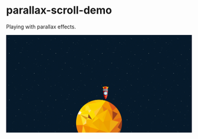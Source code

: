 # parallax-scroll-demo

Playing with parallax effects.

![Fun!](https://github.com/oyasovsky/parallax-scroll-demo/blob/master/docs/scr.png)
